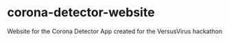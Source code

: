 # corona-detector-website
 Website for the Corona Detector App created for the VersusVirus hackathon
